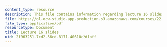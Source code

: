 ```yaml
---
content_type: resource
description: This file contains information regarding lecture 16 slides
file: https://ol-ocw-studio-app-production.s3.amazonaws.com/courses/22-02-introduction-to-applied-nuclear-physics-spring-2012/2f9632517cd236cd817140610c2d1bff_MIT22_02S12_lec16.pdf
file_type: application/pdf
resourcetype: Document
title: Lecture 16 slides
uid: 2f963251-7cd2-36cd-8171-40610c2d1bff
---
```


